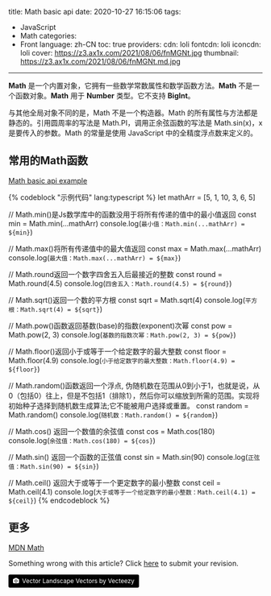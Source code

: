 title: Math basic api
date: 2020-10-27 16:15:06
tags:
- JavaScript
- Math
categories:
- Front
language: zh-CN
toc: true
providers:
    cdn: loli
    fontcdn: loli
    iconcdn: loli
cover: https://z3.ax1x.com/2021/08/06/fnMGNt.jpg
thumbnail: https://z3.ax1x.com/2021/08/06/fnMGNt.md.jpg
---

**Math** 是一个内置对象，它拥有一些数学常数属性和数学函数方法。**Math** 不是一个函数对象。**Math** 用于 **Number** 类型。它不支持 **BigInt**。

与其他全局对象不同的是，Math 不是一个构造器。Math 的所有属性与方法都是静态的。引用圆周率的写法是 Math.PI，调用正余弦函数的写法是 Math.sin(x)，x 是要传入的参数。Math 的常量是使用 JavaScript 中的全精度浮点数来定义的。

<!-- more -->

## 常用的Math函数

[Math basic api example](https://github.com/blacklisten/learning/tree/master/math)

{% codeblock "示例代码" lang:typescript %}
let mathArr = [5, 1, 10, 3, 6, 5]

// Math.min()是Js数学库中的函数没用于将所有传递的值中的最小值返回
const min = Math.min(...mathArr)
console.log(`最小值：Math.min(...mathArr) = ${min}`)

// Math.max()将所有传递值中的最大值返回
const max = Math.max(...mathArr)
console.log(`最大值：Math.max(...mathArr) = ${max}`)

// Math.round返回一个数字四舍五入后最接近的整数
const round = Math.round(4.5)
console.log(`四舍五入：Math.round(4.5) = ${round}`)

// Math.sqrt()返回一个数的平方根
const sqrt = Math.sqrt(4)
console.log(`平方根：Math.sqrt(4) = ${sqrt}`)

// Math.pow()函数返回基数(base)的指数(exponent)次幂
const pow = Math.pow(2, 3)
console.log(`基数的指数次幂：Math.pow(2, 3) = ${pow}`)

// Math.floor()返回小于或等于一个给定数字的最大整数
const floor = Math.floor(4.9)
console.log(`小于给定数字的最大整数：Math.floor(4.9) = ${floor}`)

// Math.random()函数返回一个浮点,  伪随机数在范围从0到小于1，也就是说，从0（包括0）往上，但是不包括1（排除1），然后你可以缩放到所需的范围。实现将初始种子选择到随机数生成算法;它不能被用户选择或重置。
const random = Math.random()
console.log(`随机数：Math.random() = ${random}`)

// Math.cos() 返回一个数值的余弦值
const cos = Math.cos(180)
console.log(`余弦值：Math.cos(180) = ${cos}`)

// Math.sin() 返回一个函数的正弦值
const sin = Math.sin(90)
console.log(`正弦值：Math.sin(90) = ${sin}`)

// Math.ceil() 返回大于或等于一个更定数字的最小整数
const ceil = Math.ceil(4.1)
console.log(`大于或等于一个给定数字的最小整数：Math.ceil(4.1) = ${ceil}`)
{% endcodeblock %}

## 更多

[MDN Math](https://developer.mozilla.org/zh-CN/docs/Web/JavaScript/Reference/Global_Objects/Math)

<article class="message message-immersive is-warning">
<div class="message-body">
<i class="fas fa-question-circle mr-2"></i>Something wrong with this article? 
Click <a href="https://github.com/blacklisten/nblogs/edit/site/source/_posts/2020/Math-Api.md">here</a> 
to submit your revision.
</div>
</article>

<a style="background-color:black;color:white;text-decoration:none;padding:4px 6px;font-size:12px;line-height:1.2;display:inline-block;border-radius:3px" href="https://wallhaven.cc" target="_blank" rel="noopener noreferrer" title="Vector Landscape Vectors by Vecteezy"><span style="display:inline-block;padding:2px 3px"><svg xmlns="http://www.w3.org/2000/svg" style="height:12px;width:auto;position:relative;vertical-align:middle;top:-1px;fill:white" viewBox="0 0 32 32"><path d="M20.8 18.1c0 2.7-2.2 4.8-4.8 4.8s-4.8-2.1-4.8-4.8c0-2.7 2.2-4.8 4.8-4.8 2.7.1 4.8 2.2 4.8 4.8zm11.2-7.4v14.9c0 2.3-1.9 4.3-4.3 4.3h-23.4c-2.4 0-4.3-1.9-4.3-4.3v-15c0-2.3 1.9-4.3 4.3-4.3h3.7l.8-2.3c.4-1.1 1.7-2 2.9-2h8.6c1.2 0 2.5.9 2.9 2l.8 2.4h3.7c2.4 0 4.3 1.9 4.3 4.3zm-8.6 7.5c0-4.1-3.3-7.5-7.5-7.5-4.1 0-7.5 3.4-7.5 7.5s3.3 7.5 7.5 7.5c4.2-.1 7.5-3.4 7.5-7.5z"></path></svg></span><span style="display:inline-block;padding:2px 3px">Vector Landscape Vectors by Vecteezy</span></a>
